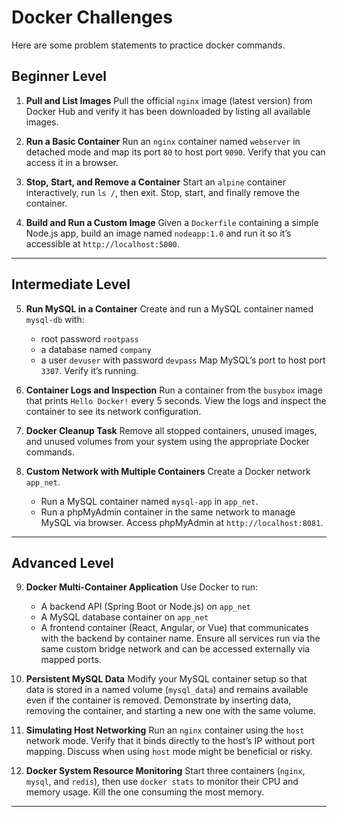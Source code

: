 # Docker Challenges

Here are some problem statements to practice docker commands.

## **Beginner Level**

1. **Pull and List Images**
   Pull the official `nginx` image (latest version) from Docker Hub and verify it has been downloaded by listing all available images.

2. **Run a Basic Container**
   Run an `nginx` container named `webserver` in detached mode and map its port `80` to host port `9090`. Verify that you can access it in a browser.

3. **Stop, Start, and Remove a Container**
   Start an `alpine` container interactively, run `ls /`, then exit. Stop, start, and finally remove the container.

4. **Build and Run a Custom Image**
   Given a `Dockerfile` containing a simple Node.js app, build an image named `nodeapp:1.0` and run it so it’s accessible at `http://localhost:5000`.

---

## **Intermediate Level**

5. **Run MySQL in a Container**
   Create and run a MySQL container named `mysql-db` with:

   * root password `rootpass`
   * a database named `company`
   * a user `devuser` with password `devpass`
     Map MySQL’s port to host port `3307`. Verify it’s running.

6. **Container Logs and Inspection**
   Run a container from the `busybox` image that prints `Hello Docker!` every 5 seconds. View the logs and inspect the container to see its network configuration.

7. **Docker Cleanup Task**
   Remove all stopped containers, unused images, and unused volumes from your system using the appropriate Docker commands.

8. **Custom Network with Multiple Containers**
   Create a Docker network `app_net`.

   * Run a MySQL container named `mysql-app` in `app_net`.
   * Run a phpMyAdmin container in the same network to manage MySQL via browser.
     Access phpMyAdmin at `http://localhost:8081`.

---

## **Advanced Level**

9. **Docker Multi-Container Application**
   Use Docker to run:

   * A backend API (Spring Boot or Node.js) on `app_net`
   * A MySQL database container on `app_net`
   * A frontend container (React, Angular, or Vue) that communicates with the backend by container name.
     Ensure all services run via the same custom bridge network and can be accessed externally via mapped ports.

10. **Persistent MySQL Data**
    Modify your MySQL container setup so that data is stored in a named volume (`mysql_data`) and remains available even if the container is removed. Demonstrate by inserting data, removing the container, and starting a new one with the same volume.

11. **Simulating Host Networking**
    Run an `nginx` container using the `host` network mode. Verify that it binds directly to the host’s IP without port mapping. Discuss when using `host` mode might be beneficial or risky.

12. **Docker System Resource Monitoring**
    Start three containers (`nginx`, `mysql`, and `redis`), then use `docker stats` to monitor their CPU and memory usage. Kill the one consuming the most memory.

---